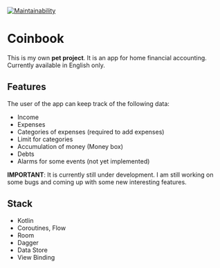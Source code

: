 [![Maintainability](https://api.codeclimate.com/v1/badges/00ecc2f6552876f761ef/maintainability)](https://codeclimate.com/github/darklittlefinch/Coinbook/maintainability)

# Coinbook

This is my own **pet project**. It is an app for home financial accounting. Currently available in English only.

## Features

The user of the app can keep track of the following data:

* Income
* Expenses
* Categories of expenses (required to add expenses)
* Limit for categories
* Accumulation of money (Money box)
* Debts
* Alarms for some events (not yet implemented)

**IMPORTANT**: It is currently still under development. I am still working on some bugs and coming up with some new interesting features.

## Stack

* Kotlin
* Coroutines, Flow
* Room
* Dagger
* Data Store
* View Binding

